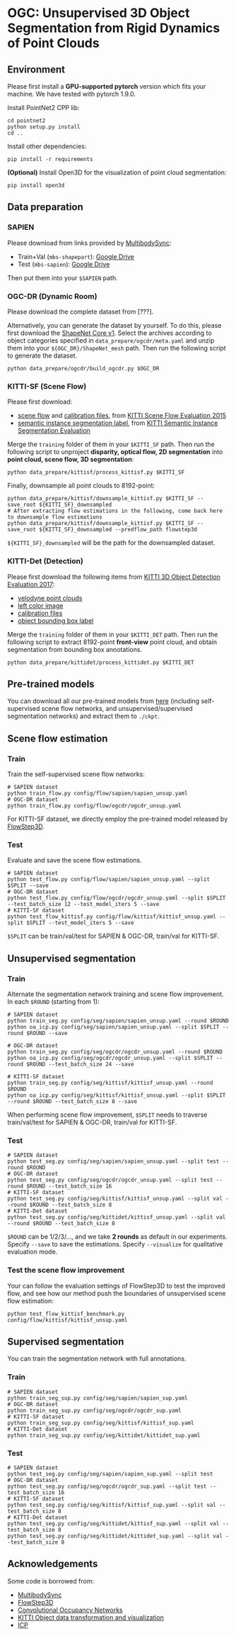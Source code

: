 # OGC: Unsupervised 3D Object Segmentation from Rigid Dynamics of Point Clouds

## Environment

Please first install a **GPU-supported pytorch** version which fits your machine.
We have tested with pytorch 1.9.0.

Install PointNet2 CPP lib:
```shell script
cd pointnet2
python setup.py install
cd ..
```

Install other dependencies:
```shell script
pip install -r requirements
```

**(Optional)** Install Open3D for the visualization of point cloud segmentation:
```shell script
pip install open3d
```

## Data preparation

### SAPIEN

Please download from links provided by [MultibodySync](https://github.com/huangjh-pub/multibody-sync):
- Train+Val (`mbs-shapepart`): [Google Drive](https://drive.google.com/file/d/1aGTn-PYxLjnhj9UKlv4YFV3Mt1E3ftci/view?usp=sharing)
- Test (`mbs-sapien`): [Google Drive](https://drive.google.com/file/d/1HR2X0DjgXLwp8K5n2nsvfGTcDMSckX5Z/view?usp=sharing)

Then put them into your `$SAPIEN` path.

### OGC-DR (Dynamic Room)

Please download the complete dataset from [???].

Alternatively, you can generate the dataset by yourself.
To do this, please first download the [ShapeNet Core v1](https://shapenet.cs.stanford.edu/shapenet/obj-zip/ShapeNetCore.v1.zip).
Select the archives according to object categories specified in `data_prepare/ogcdr/meta.yaml` and unzip them into your `${OGC_DR}/ShapeNet_mesh` path.
Then run the following script to generate the dataset.
```shell script
python data_prepare/ogcdr/build_ogcdr.py $OGC_DR
```

### KITTI-SF (Scene Flow)

Please first download:
- [scene flow](https://s3.eu-central-1.amazonaws.com/avg-kitti/data_scene_flow.zip) and [calibration files](https://s3.eu-central-1.amazonaws.com/avg-kitti/data_scene_flow_calib.zip), from [KITTI Scene Flow Evaluation 2015](http://www.cvlibs.net/datasets/kitti/eval_scene_flow.php)
- [semantic instance segmentation label](https://s3.eu-central-1.amazonaws.com/avg-kitti/data_semantics.zip), from [KITTI Semantic Instance Segmentation Evaluation](http://www.cvlibs.net/datasets/kitti/eval_instance_seg.php?benchmark=instanceSeg2015)

Merge the `training` folder of them in your `$KITTI_SF` path.
Then run the following script to unproject **disparity, optical flow, 2D segmentation** into **point cloud, scene flow, 3D segmentation**:
```shell script
python data_prepare/kittisf/process_kittisf.py $KITTI_SF
```

Finally, downsample all point clouds to 8192-point:
```shell script
python data_prepare/kittisf/downsample_kittisf.py $KITTI_SF --save_root ${KITTI_SF}_downsampled
# After extracting flow estimations in the following, come back here to downsample flow estimations
python data_prepare/kittisf/downsample_kittisf.py $KITTI_SF --save_root ${KITTI_SF}_downsampled --predflow_path flowstep3d
```
`${KITTI_SF}_downsampled` will be the path for the downsampled dataset.

### KITTI-Det (Detection)

Please first download the following items from [KITTI 3D Object Detection Evaluation 2017](http://www.cvlibs.net/datasets/kitti/eval_object.php?obj_benchmark=3d):
- [velodyne point clouds](https://s3.eu-central-1.amazonaws.com/avg-kitti/data_object_velodyne.zip)
- [left color image](https://s3.eu-central-1.amazonaws.com/avg-kitti/data_object_image_2.zip)
- [calibration files](https://s3.eu-central-1.amazonaws.com/avg-kitti/data_object_calib.zip)
- [object bounding box label](https://s3.eu-central-1.amazonaws.com/avg-kitti/data_object_label_2.zip)

Merge the `training` folder of them in your `$KITTI_DET` path.
Then run the following script to extract 8192-point **front-view** point cloud, and obtain segmentation from bounding box annotations.
```shell script
python data_prepare/kittidet/process_kittidet.py $KITTI_DET
```

## Pre-trained models

You can download all our pre-trained models from [here](https://www.dropbox.com/s/j2zgn04mlqaxf1w/OGC_ckpt.zip?dl=0) (including self-supervised scene flow networks, and unsupervised/supervised segmentation networks) and extract them to `./ckpt`.

## Scene flow estimation

### Train

Train the self-supervised scene flow networks:
```shell script
# SAPIEN dataset
python train_flow.py config/flow/sapien/sapien_unsup.yaml
# OGC-DR dataset
python train_flow.py config/flow/ogcdr/ogcdr_unsup.yaml
```
For KITTI-SF dataset, we directly employ the pre-trained model released by [FlowStep3D](https://github.com/yairkit/flowstep3d).

### Test

Evaluate and save the scene flow estimations.
```shell script
# SAPIEN dataset
python test_flow.py config/flow/sapien/sapien_unsup.yaml --split $SPLIT --save
# OGC-DR dataset
python test_flow.py config/flow/ogcdr/ogcdr_unsup.yaml --split $SPLIT --test_batch_size 12 --test_model_iters 5 --save
# KITTI-SF dataset
python test_flow_kittisf.py config/flow/kittisf/kittisf_unsup.yaml --split $SPLIT --test_model_iters 5 --save
```
`$SPLIT` can be train/val/test for SAPIEN & OGC-DR, train/val for KITTI-SF.

## Unsupervised segmentation

### Train

Alternate the segmentation network training and scene flow improvement. 
In each `$ROUND` (starting from 1):
```shell script
# SAPIEN dataset
python train_seg.py config/seg/sapien/sapien_unsup.yaml --round $ROUND
python oa_icp.py config/seg/sapien/sapien_unsup.yaml --split $SPLIT --round $ROUND --save

# OGC-DR dataset
python train_seg.py config/seg/ogcdr/ogcdr_unsup.yaml --round $ROUND
python oa_icp.py config/seg/ogcdr/ogcdr_unsup.yaml --split $SPLIT --round $ROUND --test_batch_size 24 --save

# KITTI-SF dataset
python train_seg.py config/seg/kittisf/kittisf_unsup.yaml --round $ROUND
python oa_icp.py config/seg/kittisf/kittisf_unsup.yaml --split $SPLIT --round $ROUND --test_batch_size 8 --save
```
When performing scene flow improvement, `$SPLIT` needs to traverse train/val/test for SAPIEN & OGC-DR, train/val for KITTI-SF.

### Test

```shell script
# SAPIEN dataset
python test_seg.py config/seg/sapien/sapien_unsup.yaml --split test --round $ROUND
# OGC-DR dataset
python test_seg.py config/seg/ogcdr/ogcdr_unsup.yaml --split test --round $ROUND --test_batch_size 16
# KITTI-SF dataset
python test_seg.py config/seg/kittisf/kittisf_unsup.yaml --split val --round $ROUND --test_batch_size 8
# KITTI-Det dataset
python test_seg.py config/seg/kittidet/kittisf_unsup.yaml --split val --round $ROUND --test_batch_size 8
```
`$ROUND` can be 1/2/3/..., and we take **2 rounds** as default in our experiments.
Specify `--save` to save the estimations. 
Specify `--visualize` for qualitative evaluation mode.

### Test the scene flow improvement

Your can follow the evaluation settings of FlowStep3D to test the improved flow, and see how our method push the boundaries of unsupervised scene flow estimation:
```shell script
python test_flow_kittisf_benchmark.py config/flow/kittisf/kittisf_unsup.yaml
```

## Supervised segmentation

You can train the segmentation network with full annotations.

### Train

```shell script
# SAPIEN dataset
python train_seg_sup.py config/seg/sapien/sapien_sup.yaml
# OGC-DR dataset 
python train_seg_sup.py config/seg/ogcdr/ogcdr_sup.yaml
# KITTI-SF dataset
python train_seg_sup.py config/seg/kittisf/kittisf_sup.yaml
# KITTI-Det dataset
python train_seg_sup.py config/seg/kittidet/kittidet_sup.yaml
```

### Test 

```shell script
# SAPIEN dataset
python test_seg.py config/seg/sapien/sapien_sup.yaml --split test
# OGC-DR dataset 
python test_seg.py config/seg/ogcdr/ogcdr_sup.yaml --split test --test_batch_size 16
# KITTI-SF dataset
python test_seg.py config/seg/kittisf/kittisf_sup.yaml --split val --test_batch_size 8
# KITTI-Det dataset
python test_seg.py config/seg/kittidet/kittisf_sup.yaml --split val --test_batch_size 8
python test_seg.py config/seg/kittidet/kittidet_sup.yaml --split val --test_batch_size 8
```

## Acknowledgements

Some code is borrowed from:
- [MultibodySync](https://github.com/huangjh-pub/multibody-sync) 
- [FlowStep3D](https://github.com/yairkit/flowstep3d)
- [Convolutional Occupancy Networks](https://github.com/autonomousvision/convolutional_occupancy_networks)
- [KITTI Object data transformation and visualization](https://github.com/kuixu/kitti_object_vis)
- [ICP](https://github.com/ClayFlannigan/icp)